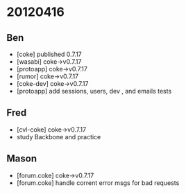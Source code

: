 # 20120416

## Ben
- [coke] published 0.7.17
- [wasabi] coke->v0.7.17
- [protoapp] coke->v0.7.17
- [rumor] coke->v0.7.17
- [coke-dev] coke->v0.7.17
- [protoapp] add sessions, users, dev , and emails tests



## Fred
- [cvl-coke] coke->v0.7.17
- study Backbone and practice



## Mason
- [forum.coke] coke->v0.7.17
- [forum.coke] handle corrent error msgs for bad requests